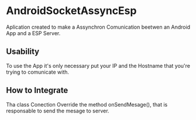 ﻿# AndroidSocketAssyncEsp
Aplication created to make a Assynchron Comunication beetwen an Android App and a ESP Server. 
<h2> Usability </h2>
<span> To use the App it's only necessary put your IP and the Hostname that you're trying to comunicate with.  </span>

<h2> How to Integrate </h2>
<span> Tha class Conection Override the method onSendMesage(), that is responsable to send the mesage to server.  </span>